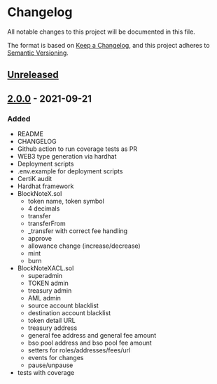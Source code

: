# Changelog

All notable changes to this project will be documented in this file.

The format is based on [Keep a Changelog](https://keepachangelog.com/en/1.0.0/),
and this project adheres to [Semantic Versioning](https://semver.org/spec/v2.0.0.html).

## [Unreleased]

## [2.0.0] - 2021-09-21

### Added

- README
- CHANGELOG
- Github action to run coverage tests as PR
- WEB3 type generation via hardhat
- Deployment scripts
- .env.example for deployment scripts
- CertiK audit
- Hardhat framework
- BlockNoteX.sol
  - token name, token symbol
  - 4 decimals
  - transfer
  - transferFrom
  - \_transfer with correct fee handling
  - approve
  - allowance change (increase/decrease)
  - mint
  - burn
- BlockNoteXACL.sol
  - superadmin
  - TOKEN admin
  - treasury admin
  - AML admin
  - source account blacklist
  - destination account blacklist
  - token detail URL
  - treasury address
  - general fee address and general fee amount
  - bso pool address and bso pool fee amount
  - setters for roles/addresses/fees/url
  - events for changes
  - pause/unpause
- tests with coverage

[unreleased]: https://github.com/blockben-official/bnox/compare/v2.0.0...HEAD
[1.0.0]: https://github.com/blockben-official/bnox/releases/tag/v1.0.0
[2.0.0]: https://github.com/blockben-official/bnox/releases/tag/v2.0.0
